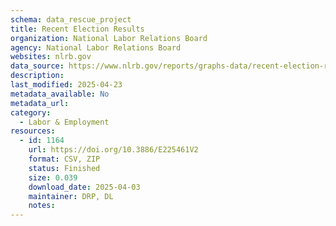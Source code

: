 ```yaml
---
schema: data_rescue_project 
title: Recent Election Results
organization: National Labor Relations Board
agency: National Labor Relations Board
websites: nlrb.gov
data_source: https://www.nlrb.gov/reports/graphs-data/recent-election-results
description: 
last_modified: 2025-04-23
metadata_available: No
metadata_url: 
category:
  - Labor & Employment 
resources:
  - id: 1164
    url: https://doi.org/10.3886/E225461V2
    format: CSV, ZIP
    status: Finished
    size: 0.039
    download_date: 2025-04-03
    maintainer: DRP, DL
    notes: 
---
```


